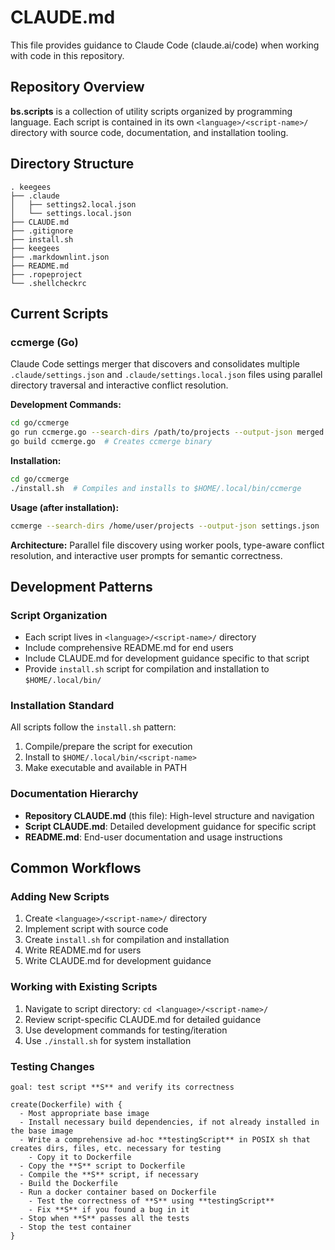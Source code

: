 # CLAUDE.md

This file provides guidance to Claude Code (claude.ai/code) when working with code in this repository.

## Repository Overview

**bs.scripts** is a collection of utility scripts organized by programming language. Each script is contained in its
own `<language>/<script-name>/` directory with source code, documentation, and installation tooling.

## Directory Structure

```
. keegees
├── .claude
│   ├── settings2.local.json
│   └── settings.local.json
├── CLAUDE.md
├── .gitignore
├── install.sh
├── keegees
├── .markdownlint.json
├── README.md
├── .ropeproject
└── .shellcheckrc
```

## Current Scripts

### ccmerge (Go)

Claude Code settings merger that discovers and consolidates multiple `.claude/settings.json` and `.claude/settings.local.json`
files using parallel directory traversal and interactive conflict resolution.

**Development Commands:**

```bash
cd go/ccmerge
go run ccmerge.go --search-dirs /path/to/projects --output-json merged.json
go build ccmerge.go  # Creates ccmerge binary
```

**Installation:**

```bash
cd go/ccmerge
./install.sh  # Compiles and installs to $HOME/.local/bin/ccmerge
```

**Usage (after installation):**

```bash
ccmerge --search-dirs /home/user/projects --output-json settings.json
```

**Architecture:** Parallel file discovery using worker pools, type-aware conflict resolution, and interactive user prompts for semantic correctness.

## Development Patterns

### Script Organization

- Each script lives in `<language>/<script-name>/` directory
- Include comprehensive README.md for end users
- Include CLAUDE.md for development guidance specific to that script
- Provide `install.sh` script for compilation and installation to `$HOME/.local/bin/`

### Installation Standard

All scripts follow the `install.sh` pattern:

1. Compile/prepare the script for execution
2. Install to `$HOME/.local/bin/<script-name>`
3. Make executable and available in PATH

### Documentation Hierarchy

- **Repository CLAUDE.md** (this file): High-level structure and navigation
- **Script CLAUDE.md**: Detailed development guidance for specific script
- **README.md**: End-user documentation and usage instructions

## Common Workflows

### Adding New Scripts

1. Create `<language>/<script-name>/` directory
2. Implement script with source code
3. Create `install.sh` for compilation and installation
4. Write README.md for users
5. Write CLAUDE.md for development guidance

### Working with Existing Scripts

1. Navigate to script directory: `cd <language>/<script-name>/`
2. Review script-specific CLAUDE.md for detailed guidance
3. Use development commands for testing/iteration
4. Use `./install.sh` for system installation

### Testing Changes

```workflow testScript
goal: test script **S** and verify its correctness

create(Dockerfile) with {
  - Most appropriate base image
  - Install necessary build dependencies, if not already installed in the base image
  - Write a comprehensive ad-hoc **testingScript** in POSIX sh that creates dirs, files, etc. necessary for testing
    - Copy it to Dockerfile
  - Copy the **S** script to Dockerfile
  - Compile the **S** script, if necessary
  - Build the Dockerfile
  - Run a docker container based on Dockerfile
    - Test the correctness of **S** using **testingScript**
    - Fix **S** if you found a bug in it
  - Stop when **S** passes all the tests
  - Stop the test container
}
```
